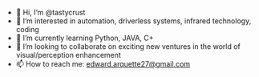 - 👋 Hi, I’m @tastycrust
- 👀 I’m interested in automation, driverless systems, infrared technology, coding
- 🌱 I’m currently learning Python, JAVA, C+
- 💞️ I’m looking to collaborate on exciting new ventures in the world of visual/perception enhancement
- 📫 How to reach me: edward.arquette27@gmail.com

<!---
tastycrust/tastycrust is a ✨ special ✨ repository because its `README.md` (this file) appears on your GitHub profile.
You can click the Preview link to take a look at your changes.
--->
